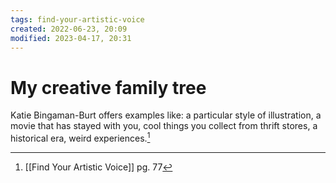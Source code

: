 ```yaml
---
tags: find-your-artistic-voice 
created: 2022-06-23, 20:09
modified: 2023-04-17, 20:31
---
```


# My creative family tree
Katie Bingaman-Burt offers examples like: a particular style of illustration, a movie that has stayed with you, cool things you collect from thrift stores, a historical era, weird experiences.[^1]

[^1]: [[Find Your Artistic Voice]] pg. 77